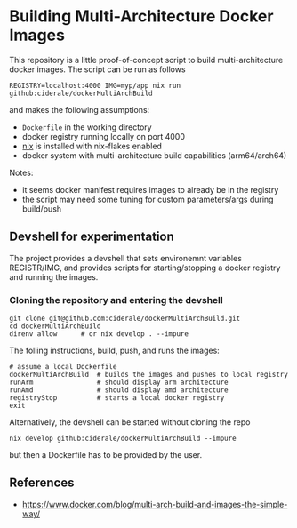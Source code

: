 # Building Multi-Architecture Docker Images

This repository is a little proof-of-concept script to build multi-architecture 
docker images. The script can be run as follows

```
REGISTRY=localhost:4000 IMG=myp/app nix run github:ciderale/dockerMultiArchBuild
```

and makes the following assumptions:

* `Dockerfile` in the working directory
* docker registry running locally on port 4000
* [nix](nixos.org) is installed with nix-flakes enabled
* docker system with multi-architecture build capabilities (arm64/arch64)

Notes:

* it seems docker manifest requires images to already be in the registry
* the script may need some tuning for custom parameters/args during build/push

## Devshell for experimentation

The project provides a devshell that sets environemnt variables REGISTR/IMG,
and provides scripts for starting/stopping a docker registry and running the images.

### Cloning the repository and entering the devshell

```
git clone git@github.com:ciderale/dockerMultiArchBuild.git
cd dockerMultiArchBuild
direnv allow      # or nix develop . --impure
```

The folling instructions, build, push, and runs the images:
```
# assume a local Dockerfile
dockerMultiArchBuild  # builds the images and pushes to local registry
runArm                # should display arm architecture
runAmd                # should display amd architecture
registryStop          # starts a local docker registry
exit
```

Alternatively, the devshell can be started without cloning the repo
```
nix develop github:ciderale/dockerMultiArchBuild --impure
```
but then a Dockerfile has to be provided by the user.

## References

* https://www.docker.com/blog/multi-arch-build-and-images-the-simple-way/
